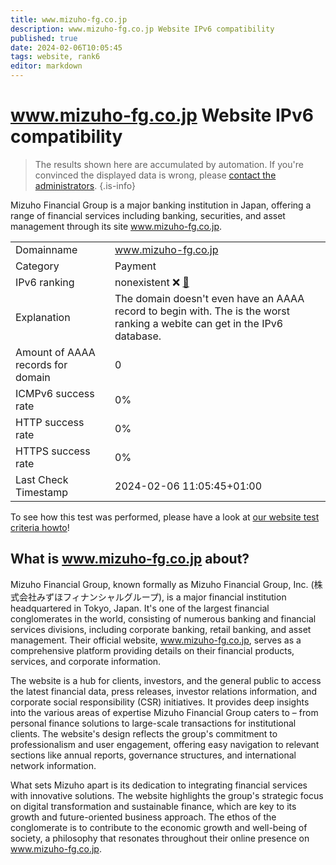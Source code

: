 ```yaml
---
title: www.mizuho-fg.co.jp
description: www.mizuho-fg.co.jp Website IPv6 compatibility
published: true
date: 2024-02-06T10:05:45
tags: website, rank6
editor: markdown
---
```


# www.mizuho-fg.co.jp Website IPv6 compatibility

> The results shown here are accumulated by automation. If you're convinced the displayed data is wrong, please [contact the administrators](/howto/chat). 
{.is-info}

Mizuho Financial Group is a major banking institution in Japan, offering a range of financial services including banking, securities, and asset management through its site www.mizuho-fg.co.jp.


|   |   |
| - | - |
| Domainname | www.mizuho-fg.co.jp
| Category | Payment |
| IPv6 ranking | nonexistent :x: [🔗](/howto/ranking) |
| Explanation | The domain doesn't even have an AAAA record to begin with. The is the worst ranking a webite can get in the IPv6 database. |
| Amount of AAAA records for domain | 0 |
| ICMPv6 success rate | 0%|
| HTTP success rate | 0% |
| HTTPS success rate | 0% |
| Last Check Timestamp | 2024-02-06 11:05:45+01:00 |

To see how this test was performed, please have a look at [our website test criteria howto](/howto/testcriteria/website)!


## What is www.mizuho-fg.co.jp about?
Mizuho Financial Group, known formally as Mizuho Financial Group, Inc. (株式会社みずほフィナンシャルグループ), is a major financial institution headquartered in Tokyo, Japan. It's one of the largest financial conglomerates in the world, consisting of numerous banking and financial services divisions, including corporate banking, retail banking, and asset management. Their official website, www.mizuho-fg.co.jp, serves as a comprehensive platform providing details on their financial products, services, and corporate information.

The website is a hub for clients, investors, and the general public to access the latest financial data, press releases, investor relations information, and corporate social responsibility (CSR) initiatives. It provides deep insights into the various areas of expertise Mizuho Financial Group caters to – from personal finance solutions to large-scale transactions for institutional clients. The website's design reflects the group's commitment to professionalism and user engagement, offering easy navigation to relevant sections like annual reports, governance structures, and international network information.

What sets Mizuho apart is its dedication to integrating financial services with innovative solutions. The website highlights the group's strategic focus on digital transformation and sustainable finance, which are key to its growth and future-oriented business approach. The ethos of the conglomerate is to contribute to the economic growth and well-being of society, a philosophy that resonates throughout their online presence on www.mizuho-fg.co.jp.


